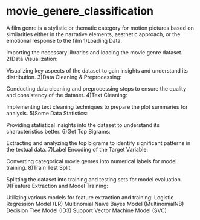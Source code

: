 # movie_genere_classification
A film genre is a stylistic or thematic category for motion pictures based on similarities either in the narrative elements, aesthetic approach, or the emotional response to the film
1)Loading Data:

Importing the necessary libraries and loading the movie genre dataset.
2)Data Visualization:

Visualizing key aspects of the dataset to gain insights and understand its distribution.
3)Data Cleaning & Preprocessing:

Conducting data cleaning and preprocessing steps to ensure the quality and consistency of the dataset.
4)Text Cleaning:

Implementing text cleaning techniques to prepare the plot summaries for analysis.
5)Some Data Statistics:

Providing statistical insights into the dataset to understand its characteristics better.
6)Get Top Bigrams:

Extracting and analyzing the top bigrams to identify significant patterns in the textual data.
7)Label Encoding of the Target Variable:

Converting categorical movie genres into numerical labels for model training.
8)Train Test Split:

Splitting the dataset into training and testing sets for model evaluation.
9)Feature Extraction and Model Training:

Utilizing various models for feature extraction and training:
Logistic Regression Model (LR)
Multinomial Naive Bayes Model (MultinomialNB)
Decision Tree Model (ID3)
Support Vector Machine Model (SVC)
